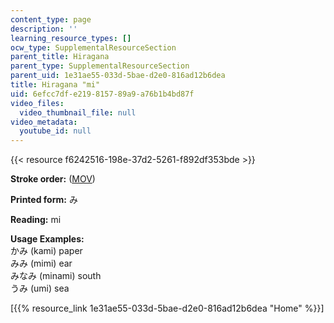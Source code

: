 ```yaml
---
content_type: page
description: ''
learning_resource_types: []
ocw_type: SupplementalResourceSection
parent_title: Hiragana
parent_type: SupplementalResourceSection
parent_uid: 1e31ae55-033d-5bae-d2e0-816ad12b6dea
title: Hiragana "mi"
uid: 6efcc7df-e219-8157-89a9-a76b1b4bd87f
video_files:
  video_thumbnail_file: null
video_metadata:
  youtube_id: null
---
```


{{< resource f6242516-198e-37d2-5261-f892df353bde >}}

**Stroke order:** ([MOV](http://www.archive.org/download/MITRES21F.01S10_HIRAGANA_CHARACTERS/0463.mov))

**Printed form:** み

**Reading:** mi

**Usage Examples:**  
かみ (kami) paper  
みみ (mimi) ear  
みなみ (minami) south  
うみ (umi) sea

  
\[{{% resource_link 1e31ae55-033d-5bae-d2e0-816ad12b6dea "Home" %}}\]